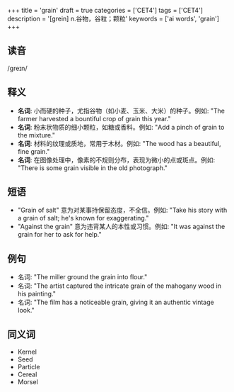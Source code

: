 +++
title = 'grain'
draft = true
categories = ['CET4']
tags = ['CET4']
description = '[grein] n.谷物，谷粒；颗粒'
keywords = ['ai words', 'grain']
+++

## 读音
/ɡreɪn/

## 释义
- **名词**: 小而硬的种子，尤指谷物（如小麦、玉米、大米）的种子。例如: "The farmer harvested a bountiful crop of grain this year."
- **名词**: 粉末状物质的细小颗粒，如糖或香料。例如: "Add a pinch of grain to the mixture."
- **名词**: 材料的纹理或质地，常用于木材。例如: "The wood has a beautiful, fine grain."
- **名词**: 在图像处理中，像素的不规则分布，表现为微小的点或斑点。例如: "There is some grain visible in the old photograph."

## 短语
- "Grain of salt" 意为对某事持保留态度，不全信。例如: "Take his story with a grain of salt; he's known for exaggerating."
- "Against the grain" 意为违背某人的本性或习惯。例如: "It was against the grain for her to ask for help."

## 例句
- 名词: "The miller ground the grain into flour."
- 名词: "The artist captured the intricate grain of the mahogany wood in his painting."
- 名词: "The film has a noticeable grain, giving it an authentic vintage look."

## 同义词
- Kernel
- Seed
- Particle
- Cereal
- Morsel

